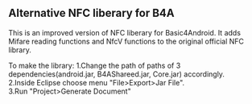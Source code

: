 ## Alternative NFC liberary for B4A

This is an improved version of NFC liberary for Basic4Android. It adds Mifare reading functions and NfcV functions to the original official NFC library.

To make the library:
1.Change the path of  paths of 3 dependencies(android.jar, B4AShareed.jar, Core.jar) accordingly.  
2.Inside Eclipse choose menu "File>Export>Jar File".  
3.Run "Project>Generate Document"  

 
